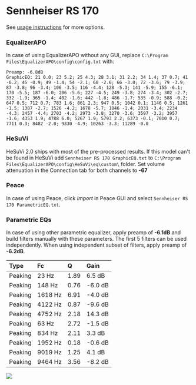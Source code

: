 # Sennheiser RS 170
See [usage instructions](https://github.com/jaakkopasanen/AutoEq#usage) for more options.

### EqualizerAPO
In case of using EqualizerAPO without any GUI, replace `C:\Program Files\EqualizerAPO\config\config.txt`
with:
```
Preamp: -6.8dB
GraphicEQ: 21 0.0; 23 5.2; 25 4.3; 28 3.1; 31 2.2; 34 1.4; 37 0.7; 41 -0.2; 45 -0.9; 49 -1.4; 54 -2.1; 60 -2.6; 66 -3.0; 72 -3.6; 79 -3.9; 87 -3.8; 96 -3.4; 106 -3.5; 116 -4.4; 128 -5.3; 141 -5.9; 155 -6.1; 170 -5.5; 187 -6.0; 206 -5.6; 227 -4.5; 249 -3.8; 274 -3.4; 302 -2.7; 332 -1.9; 365 -1.4; 402 -1.6; 442 -1.8; 486 -1.7; 535 -0.9; 588 -0.2; 647 0.5; 712 0.7; 783 1.6; 861 2.3; 947 0.5; 1042 0.1; 1146 0.5; 1261 -1.5; 1387 -2.7; 1526 -4.2; 1678 -5.7; 1846 -1.4; 2031 -3.4; 2234 -4.3; 2457 -4.4; 2703 -4.2; 2973 -3.8; 3270 -3.6; 3597 -3.2; 3957 -1.6; 4353 1.9; 4788 6.0; 5267 1.9; 5793 2.2; 6373 -0.1; 7010 0.7; 7711 0.3; 8482 -2.0; 9330 -4.9; 10263 -3.3; 11289 -0.0
```

### HeSuVi
HeSuVi 2.0 ships with most of the pre-processed results. If this model can't be found in HeSuVi add
`Sennheiser RS 170 GraphicEQ.txt` to `C:\Program Files\EqualizerAPO\config\HeSuVi\eq\custom\` folder.
Set volume attenuation in the Connection tab for both channels to **-67**

### Peace
In case of using Peace, click *Import* in Peace GUI and select `Sennheiser RS 170 ParametricEQ.txt`.

### Parametric EQs
In case of using other parametric equalizer, apply preamp of **-6.1dB** and build filters manually
with these parameters. The first 5 filters can be used independently.
When using independent subset of filters, apply preamp of **-6.2dB**.

| Type    | Fc      |    Q | Gain    |
|:--------|:--------|:-----|:--------|
| Peaking | 23 Hz   | 1.89 | 6.5 dB  |
| Peaking | 148 Hz  | 0.76 | -6.0 dB |
| Peaking | 1618 Hz | 6.91 | -4.0 dB |
| Peaking | 4122 Hz | 0.87 | -9.6 dB |
| Peaking | 4752 Hz | 2.18 | 14.3 dB |
| Peaking | 63 Hz   | 2.72 | -1.5 dB |
| Peaking | 834 Hz  | 2.11 | 3.3 dB  |
| Peaking | 1952 Hz | 0.18 | -0.6 dB |
| Peaking | 9019 Hz | 1.25 | 4.1 dB  |
| Peaking | 9464 Hz | 3.56 | -8.2 dB |

![](https://raw.githubusercontent.com/jaakkopasanen/AutoEq/master/results/headphonecom/sbaf-serious/Sennheiser%20RS%20170/Sennheiser%20RS%20170.png)